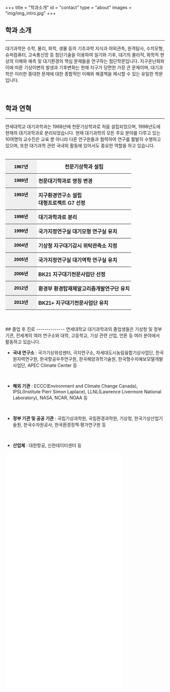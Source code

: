 +++
title = "학과소개"
id = "contact"
type = "about"
images = "img/img_intro.jpg"
+++

<!--more-->
## 학과 소개
------------
<div class="col-sm-6">
  대기과학은 수학, 물리, 화학, 생물 등의 기초과학 지식과 야외관측, 원격탐사, 수치모형, 슈퍼컴퓨터, 고속통신망 등 첨단기술을 이용하여 일기와 기후, 대기의 물리적, 화학적 현상의 이해와 예측 및 대기환경의 핵심 문제들을 연구하는 첨단학문입니다.
  지구온난화와 이에 따른 기상이변의 발생과 기후변화는 현재 지구가 당면한 가장 큰 문제이며, 대기과학은 이러한 중대한 문제에 대한 종합적인 이해와 해결책을 제시할 수 있는 유일한 학문입니다.  
</div>
<div class="col-sm-6">
  <div class='image'>
   <img src="../img/img_intro.jpg" class="img-responsive" alt="" style="float:right;">
  </div>
</div>

<br>
<br>

## 학과 연혁
------------
연세대학교 대기과학과는 1968년에 천문기상학과로 처음 설립되었으며, 1998년도에 현재의 대기과학과로 분리되었습니다.
현재 대기과학의 모든 주요 분야를 다루고 있는 10여명의 교수진은 교육 뿐 아니라 다른 연구원들과 협력하여 연구를 활발히 수행하고 있으며, 또한 대기과학 관련 국내외 활동에 있어서도 중요한 역할을 하고 있습니다.
<br>
<br>


<style type="text/css">
.tg  {border-collapse:collapse;border-spacing:0;}
.tg td{font-family:Arial, sans-serif;font-size:14px;padding:10px 5px;border-style:solid;border-width:0px;overflow:hidden;word-break:normal;border-top-width:1px;border-bottom-width:1px;border-color:black;}
.tg th{font-family:Arial, sans-serif;font-size:14px;font-weight:normal;padding:10px 5px;border-style:solid;border-width:0px;overflow:hidden;word-break:normal;border-top-width:1px;border-bottom-width:1px;border-color:black;}
.tg .tg-io4b{font-weight:bold;background-color:#efefef;color:#000000;border-color:inherit;text-align:center;vertical-align:top}
.tg .tg-aj90{font-weight:bold;background-color:#efefef;color:#000000;border-color:inherit;text-align:center}
.tg .tg-u4so{font-weight:bold;font-size:100%;border-color:inherit;vertical-align:top}
</style>
<table class="tg" style="undefined;table-layout: fixed; width: 100%">
<colgroup>
<col style="width: 25%">
<col style="width: 75%">
</colgroup>
  <tr>
    <th class="tg-aj90">1967년</th>
    <th class="tg-u4so">천문기상학과 설립</th>
  </tr>
  <tr>
    <td class="tg-io4b">1989년</td>
    <td class="tg-u4so">천문대기학과로 명칭 변경</td>
  </tr>
  <tr>
    <td class="tg-io4b">1993년</td>
    <td class="tg-u4so">지구환경연구소 설립<br>대형프로젝트 G7 선정</td>
  </tr>
  <tr>
    <td class="tg-io4b">1998년</td>
    <td class="tg-u4so">대기과학과로 분리</td>
  </tr>
  <tr>
    <td class="tg-io4b">1999년</td>
    <td class="tg-u4so">국가지정연구실 대기모형 연구실 유치</td>
  </tr>
  <tr>
    <td class="tg-io4b">2004년</td>
    <td class="tg-u4so">기상청 지구대기감시 위탁관측소 지정</td>
  </tr>
  <tr>
    <td class="tg-io4b">2005년</td>
    <td class="tg-u4so">국가지정연구실 대기역학 연구실 유치</td>
  </tr>
  <tr>
    <td class="tg-io4b">2006년</td>
    <td class="tg-u4so">BK21 지구대기천문사업단 선정</td>
  </tr>
  <tr>
    <td class="tg-io4b">2012년</td>
    <td class="tg-u4so">환경부 환경탑재체알고리즘개발연구단 유치</td>
  </tr>
  <tr>
    <td class="tg-io4b">2013년</td>
    <td class="tg-u4so">BK21+ 지구대기천문사업단 유치</td>
  </tr>
</table>

<br>
<br>
## 졸업 후 진로
--------------
연세대학교 대기과학과의 졸업생들은 기상청 및 정부기관, 전세계의 여러 연구소와 대학, 고등학교, 기상 관련 산업, 언론 등 여러 분야에서 활동하고 있습니다.

<br>

- **국내 연구소** : 국가기상위성센터, 극지연구소, 차세대도시농림융합기상사업단, 한국원자력연구원, 한국항공우주연구원, 한국해양과학기술원, 한국형수치예보모델개발사업단, APEC Climate Center 등
<br>

- **해외 기관** : ECCC(Environment and Climate Change Canada), IPSL(Institute Pierr Simon Laplace), LLNL(Lawrence Livermore National Laboratory), NASA, NCAR, NOAA 등
<br>

- **정부 기관 및 공공 기관** : 국립기상과학원, 국립환경과학원, 기상청, 한국기상산업기술원, 한국수자원공사, 한국환경정책∙평가연구원 등
<br>

- **산업체** : 대한항공, 신한데이터센터 등

<iframe src='//charts.hohli.com/embed.html?created=1524548550062#w=360&h=360&d={"containerId":"chart","dataTable":{"cols":[{"label":"A","type":"string"},{"label":"B","type":"number"}],"rows":[{"c":[{"v":"\uad6d\ub0b4\uc678 \uc5f0\uad6c\uc18c \ubc0f \ub300\ud559 \uc5f0\uad6c\uc6d0"},{"v":8}]},{"c":[{"v":"\uad6d\ub0b4\uc678 \ub300\ud559\uc6d0"},{"v":26}]},{"c":[{"v":"\uc815\ubd80\uae30\uad00 \ubc0f \uacf5\uacf5\uae30\uad00"},{"v":11}]},{"c":[{"v":"\uad00\ub828 \uc0b0\uc5c5"},{"v":3}]},{"c":[{"v":"\uacf5\uad70"},{"v":2}]}]},"options":{"width":360,"height":360,"legacyScatterChartLabels":true,"is3D":false,"pieHole":0,"booleanRole":"certainty","hAxis":{"useFormatFromData":true,"viewWindow":{"max":null,"min":null},"minValue":null,"maxValue":null},"vAxes":[{"useFormatFromData":true,"viewWindow":{"max":null,"min":null},"minValue":null,"maxValue":null},{"useFormatFromData":true,"viewWindow":{"max":null,"min":null},"minValue":null,"maxValue":null}],"slices":{"0":{"color":"#3366cc"}},"title":"\ucd5c\uadfc 10\ub144\uac04 \uc11d\uc0ac \uc878\uc5c5\uc0dd \uc9c4\ub85c","titleTextStyle":{"color":"#000000","fontSize":"14","bold":true},"legend":"none","pieSliceText":"percentage","legendTextStyle":{"color":"#222","fontSize":"10"}},"state":{},"view":{"columns":null,"rows":null},"isDefaultVisualization":true,"chartType":"PieChart"}' frameborder='0' width='370' height='370'></iframe>

<iframe src='//charts.hohli.com/embed.html?created=1524548496176#w=360&h=360&d={"containerId":"chart","dataTable":{"cols":[{"label":"A","type":"string"},{"label":"B","type":"number"}],"rows":[{"c":[{"v":"\uad50\uc218"},{"v":3}]},{"c":[{"v":"\uad6d\ub0b4 \uc5f0\uad6c\uc18c \ubc0f \ub300\ud559 \uc5f0\uad6c\uc6d0"},{"v":21}]},{"c":[{"v":"\ud574\uc678 \uc5f0\uad6c\uc18c \ubc0f \ub300\ud559 \uc5f0\uad6c\uc6d0"},{"v":14}]},{"c":[{"v":"\uc815\ubd80\uae30\uad00 \ubc0f \uacf5\uacf5\uae30\uad00"},{"v":10}]}]},"options":{"width":360,"height":360,"legacyScatterChartLabels":true,"is3D":false,"pieHole":0,"booleanRole":"certainty","hAxis":{"useFormatFromData":true,"viewWindow":{"max":null,"min":null},"minValue":null,"maxValue":null},"vAxes":[{"useFormatFromData":true,"viewWindow":{"max":null,"min":null},"minValue":null,"maxValue":null},{"useFormatFromData":true,"viewWindow":{"max":null,"min":null},"minValue":null,"maxValue":null}],"slices":{"0":{"color":"#3366cc"}},"title":"\ucd5c\uadfc 10\ub144\uac04 \ubc15\uc0ac \uc878\uc5c5\uc0dd \uc9c4\ub85c","titleTextStyle":{"color":"#000000","fontSize":"14","bold":true},"legend":"none","pieSliceText":"percentage"},"state":{},"view":{"columns":null,"rows":null},"isDefaultVisualization":true,"chartType":"PieChart"}' frameborder='0' width='370' height='370'></iframe>




<a id="bottom"></a>
